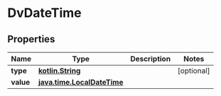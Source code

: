 # DvDateTime

## Properties
Name | Type | Description | Notes
------------ | ------------- | ------------- | -------------
**type** | [**kotlin.String**](.md) |  |  [optional]
**value** | [**java.time.LocalDateTime**](java.time.LocalDateTime.md) |  | 
